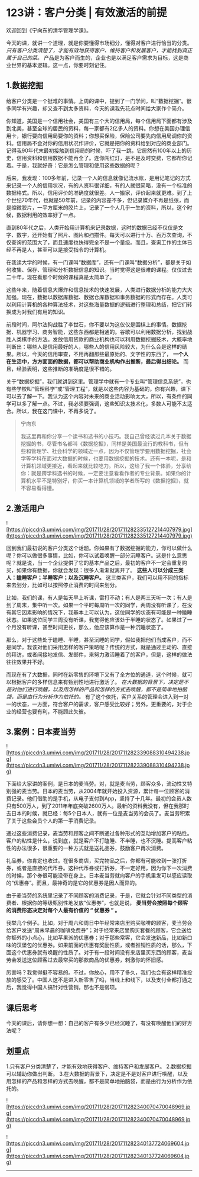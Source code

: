# 123讲：客户分类 | 有效激活的前提

欢迎回到《宁向东的清华管理学课》。

今天的课，就讲一个道理，就是你要懂得市场细分，懂得对客户进行恰当的分类。 *只有客户分类清楚了，才能有效地获得客户、维持客户和发展客户，才能找到真正属于自己的菜。* 产品是为客户而生的，企业也是以满足客户需求为目标，这是商业世界的基本逻辑。这一点，你要时刻记住。

## 1.数据挖掘

给客户分类是一个挺难的事情。上周的课中，提到了一门学问，叫“数据挖掘”。很多同学有兴趣，却又查不到太多资料，今天的课我先花点时间给大家作个简介。

你知道，美国是一个信用社会，美国有三个大的信用局，每个信用局下面都有涉及到北美，甚至全球的居民的资料，每一家都有2亿多人的资料。你想在美国办理信用卡，银行要向信用局要你的资料；你想买保险，保险公司要先向信用局调你的资料。信用局不会对你的信用状况作评价，它就是把你的资料给到对应的商业部门。记得我90年代末最初接触到信用局的时候，吓了我一跳，它居然有100年以上的历史，信用资料和信用数据不能再全了。连你闯红灯，是不是及时交费，它都帮你记着。于是，我就好奇：它是怎么管理和使用这些数据的呢？

后来，我发现：100多年前，记录一个人的信息就像记流水账，是用记笔记的方式来记录一个人的信用状况，有的人资料很详细，有的人就很简略，没有一个标准的数据格式。所以，信用评价的准确度就很差。人一搬家，评价起来就更难。到了上个世纪70年代，也就是50年前，记录的内容差不多，但记录媒介不再是纸张，而是缩微胶片，一平方厘米的胶片上，记录了一个人几乎一生的资料，所以，这个时候，数据利用的效率好了一点。

直到80年代之后，人类开始用计算机来记录数据，这时的数据已经不仅仅是文字、数字，还开始有了照片、图片和扫描件。每天可以进行十万、百万次查询，不仅查询的范围大了，而且速度也快得完全不是一个量级。而且，查询工作的主体已经不再是人，甚至可以是接受指令的计算机。

在我读大学的时候，有一门课叫“数据库”，还有一门课叫“数据分析”，都是关于如何收集、保存、管理和分析数据信息的知识。当时觉得这是很难的课程。仅仅过去二十年，现在看那个时候的课程真是太简单了。

这些年来，随着信息大爆炸和信息技术的快速发展，人类进行数据分析的能力大大加强。现在，数据以数据库数据、数据仓库数据和事务数据的形式而存在。人类可以利用计算机的各种算法技术，对这些海量数据的逻辑进行整理和总结，把它们转换成为对我们有用的知识。

前段时间，阿尔法狗战胜了李世石，你不要以为这仅仅是围棋上的事情。数据挖据、机器学习、商务智能，这些东西都是相通的。谷歌可以利用数据分析，找到战胜人类棋手的方法。发放信用贷款的商业机构也可以利用数据挖掘技术，大概率地判断出：哪些人是信用最好的人，哪些人的信用风险较大，为什么会是这样的结果。所以，今天的信用审查，不用再翻那些最原始的、文字性的东西了， **一个人在生活中，方方面面的数据，都可以帮助商业机构作出推断，最后得出结论。** 而且，经验表明，这些推断的准确度是很不错的。

关于“数据挖掘”，我们就讲到这里。管理学中就有一个专业叫“管理信息系统”，也有些学校叫“管理科学”或“管理工程”，就是以这些内容为基础的，你有兴趣，课下可以去了解一下。我认为这个内容对未来的商业活动影响太大，所以，有条件的同学可以多了解一点。不过，我必须要强调，这些知识太技术化，多数人可能不太适合。所以，我在这门课中，不再多说了。

> 宁向东
> 
> 我这里再和你分享一个读书和选书的小技巧。我自己曾经读过几本关于数据挖掘的书，尽管书名都叫《数据挖掘》，同样是美国最流行的教科书，但有些和管理学、社会科学的领域近一点，因为不仅管理学要用数据挖掘，社会学等学科在面对大数据的时候，也要用数据挖掘的技术。还有一本呢，是和计算机领域更接近，看起来就比较吃力。所以，这给了我一个体验，分享给你：就是跨学科选书的时候，一定要注意看看作者的专业背景。如果你的计算机水平不是特别好，你买一本计算机领域的学者所写的《数据挖掘》，就不容易看得懂。

## 2.激活用户

![https://piccdn3.umiwi.com/img/201711/28/201711282335127214407979.jpg](https://piccdn3.umiwi.com/img/201711/28/201711282335127214407979.jpg)

回到我们最初说的客户分类这个话题。你如果有了数据挖掘的能力，你可以做什么呢？你可以做很多事情，比如，你可以试着唤醒一部分沉睡客户。这是什么意思呢？就是说，当一个企业提供了它的基本产品之后，最初的客户不一定会重复购买，如果你有数据，你就会发现：很多人渐渐就离开了。 **这些人可以分成三类人：瞌睡客户；半睡客户；以及沉睡客户。** 这三类客户，我们可以用不同的指标来去划分，比如可以按照停止消费的时间来划分。

比如，我们的课，有人是每天早上听课，雷打不动；有人是两三天听一次；有人是到了周末，集中听一次。如果一个平时每周听一次的同学，两周没有听课了，在没有其它因素影响的情况下，我基本上可以认为，这位同学的状态有可能是一种瞌睡状态。如果这位同学三周没有听课，我觉得他应该处于半睡的状态了。如果过了一个月没有听课，甚至时间更长，那么，他应该算作是一种沉睡状态了。

那么，对于这些处于瞌睡、半睡，甚至沉睡的同学，假如我把他们当成客户，而不是同学，我该对他们采用怎样的客户策略呢？传统的方式，就是通过主动的、直接的拜访，或者间接地发信、发邮件，来努力激活睡着了的客户，但是，这样的做法往往效果并不好。

而现在有了大数据，同时在新零售的环境下又有了全方位的通道，这个时候，就可以根据客户的多样信息来有甄别性地进行激活了。 *在大数据的背景下，决定是不是对他们进行唤醒，以及用怎样的产品和怎样的方式去唤醒，都不是简单地拍脑袋，而是由行为分析作为依托的。* 有了这个依托，客户关系的管理会进入到一对一的状态，一方面，符合客户的需求，客户感受比较好；另外，更重要的，对于企业的经营也要有利，不能顾此失彼。

## 3.案例：日本麦当劳

![https://piccdn3.umiwi.com/img/201711/28/201711282339088310494238.jpg](https://piccdn3.umiwi.com/img/201711/28/201711282339088310494238.jpg)

下面给大家讲的案例，是日本的麦当劳。对，就是麦当劳，顾客众多，流动性又特别强的麦当劳。日本的麦当劳，从2004年就开始投入资源，累计每一位顾客的消费记录。他们借助的是手机，从电子支付到App，坚持了十几年。最初的会员人数只有500万人，到了2011年年底突破2600万人。最新的资料我没有，但在我那时去日本的时候，就已经：每5个日本人，就有一位是麦当劳的会员了。麦当劳积累了关于这些会员个人的第一手消费记录。

通过这些消费记录，麦当劳和顾客之间不断通过各种形式的互动增加客户的粘性。客户的粘性是什么，说到底，就是客户不打瞌睡、不半睡，也不沉睡。提高客户粘性的办法很多，很重要的一种方式就是送礼品券，鼓励客户再次消费。

礼品券，你肯定也收过。在很多商店，买完物品之后，你都有可能收到一张打折券，或者是直接的代币券。这种代币券或打折券，不一定好用，因为你下一次消费的时候，那个券很可能没带在身上。日本麦当劳就向客户的手机里发可以感应读取的“优惠券”。而且，最神奇的是它的优惠券是因人而异的。

由于麦当劳的系统里记录了不同顾客的消费记录，于是，它就会针对不同类型的消费者、根据你的等级甄别性地发放“优惠券”，也就是说， **麦当劳会按照每个顾客的消费形态决定对每个人最有价值的 “ 优惠券 ” 。**

我举几个例子。比如，对于周六和周日中午经常来店里购买咖啡的顾客，麦当劳会给客户发送“周末早晨的咖啡免费券”；对于经常来店里购买套餐的顾客，它会送给你额外的小点心，比如苹果派的优惠券；对于那些常客，它会发送新品，比如新口味的汉堡包的优惠券。如果前面的优惠有奖励性质，或者推销性质的话，那么，下面这个优惠券就有唤醒的性质了。对于有一段时间没有来店里买东西的顾客，麦当劳会发送这位顾客过去最常买的那款商品的优惠券，刺激你的怀旧感。

厉害吗？我觉得挺不容易的。不过，你放心，用不了多久，我们也会有这样精准投放的感受了。中国人这不是进入新零售了吗，当线上和线下，以及支付全都打通之后，我觉得中国人搞针对性营销，那也不是弱项。

## 课后思考

今天的课后，请你想一想：自己的客户有多少已经沉睡了，有没有唤醒他们的好方法呢？

## 划重点

1.只有客户分类清楚了，才能有效地获得客户、维持客户和发展客户。
2.数据挖掘可以辅助你做出判断。
3.在大数据的背景下，决定是不是对客户进行唤醒，以及用怎样的产品和怎样的方式去唤醒，都不是简单地拍脑袋，而是由行为分析作为依托的。

![https://piccdn3.umiwi.com/img/201711/28/201711282340070470048969.jpg](https://piccdn3.umiwi.com/img/201711/28/201711282340070470048969.jpg)

![https://piccdn3.umiwi.com/img/201711/28/201711282340137724069604.jpg](https://piccdn3.umiwi.com/img/201711/28/201711282340137724069604.jpg)

---
